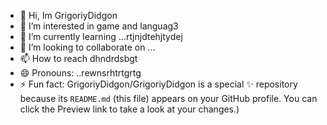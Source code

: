 - 👋 Hi, Im GrigoriyDidgon
- 👀 I’m interested in game and languag3
- 🌱 I’m currently learning ...rtjnjdtehjtydej
- 💞️ I’m looking to collaborate on ...
- 📫 How to reach dhndrdsbgt
- 😄 Pronouns: ..rewnsrhtrtgrtg
- ⚡ Fun fact:
GrigoriyDidgon/GrigoriyDidgon is a special ✨ repository because its `README.md` (this file) appears on your GitHub profile.
You can click the Preview link to take a look at your changes.)
